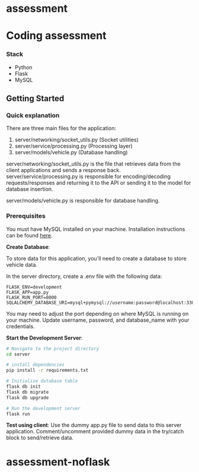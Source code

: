 # assessment

# Coding assessment 

### Stack
  - Python 
  - Flask 
  - MySQL

## Getting Started

### Quick explanation 
There are three main files for the application: 
1. server/networking/socket_utils.py (Socket utilities)
2. server/service/processing.py (Processing layer)
3. server/models/vehicle.py (Database handling) 

server/networking/socket_utils.py is the file that retrieves data from the client applications and sends a response back.
server/service/processing.py is responsible for encoding/decoding requests/responses and returning it to the API or sending it to the model for database insertion. 

server/models/vehicle.py is responsible for database handling. 

### Prerequisites 
You must have MySQL installed on your machine. Installation instructions can be found [here](https://www.mysql.com/).

**Create Database**:

To store data for this application, you'll need to create a database to store vehicle data. 

In the server directory, create a .env file with the following data: 

```plaintext
FLASK_ENV=development
FLASK_APP=app.py
FLASK_RUN_PORT=8000
SQLALCHEMY_DATABASE_URI=mysql+pymysql://username:password@localhost:3306/database_name
```
You may need to adjust the port depending on where MySQL is running on your machine. Update username, password, and database_name 
with your credentials. 

**Start the Development Server**:
```bash
# Navigate to the project directory
cd server

# install dependencies 
pip install -r requirements.txt

# Initialize database table
flask db init
flask db migrate
flask db upgrade 

# Run the development server 
flask run 
```
**Test using client**:
Use the dummy app.py file to send data to this server application. Comment/uncomment provided dummy data in the try/catch block to send/retrieve data. 




# assessment-noflask
